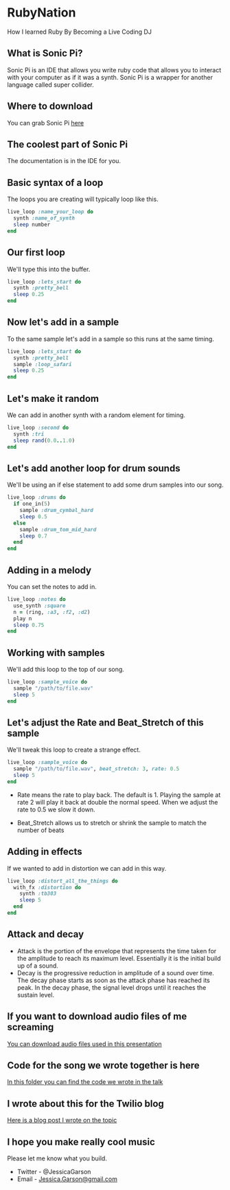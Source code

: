 # RubyNation
How I learned Ruby By Becoming a Live Coding DJ

## What is Sonic Pi?
Sonic Pi is an IDE that allows you write ruby code that allows you to interact with your computer as if it was a synth. Sonic Pi is a wrapper for another language called super collider.

## Where to download
You can grab Sonic Pi [here](https://sonic-pi.net/)

## The coolest part of Sonic Pi
The documentation is in the IDE for you.

## Basic syntax of a loop
The loops you are creating will typically loop like this.

```ruby
live_loop :name_your_loop do
  synth :name_of_synth
  sleep number
end
```

## Our first loop
We'll type this into the buffer.

```ruby
live_loop :lets_start do
  synth :pretty_bell
  sleep 0.25
end
```

## Now let's add in a sample
To the same sample let's add in a sample so this runs at the same timing.
```ruby
live_loop :lets_start do
  synth :pretty_bell
  sample :loop_safari
  sleep 0.25
end
```

## Let's make it random
We can add in another synth with a random element for timing.

```ruby
live_loop :second do
  synth :tri
  sleep rand(0.0..1.0)
end
```

## Let's add another loop for drum sounds
We'll be using an if else statement to add some drum samples into our song.

```ruby
live_loop :drums do
  if one_in(5)
    sample :drum_cymbal_hard
    sleep 0.5
  else
    sample :drum_tom_mid_hard
    sleep 0.7
  end
end
```

## Adding in a melody
You can set the notes to add in.

```ruby
live_loop :notes do
  use_synth :square
  n = (ring, :a3, :f2, :d2)
  play n
  sleep 0.75
end
```

## Working with samples
We'll add this loop to the top of our song.

```ruby
live_loop :sample_voice do
  sample "/path/to/file.wav"
  sleep 5
end
```

## Let's adjust the Rate and Beat_Stretch of this sample

We'll tweak this loop to create a strange effect.
```ruby
live_loop :sample_voice do
  sample "/path/to/file.wav", beat_stretch: 3, rate: 0.5
  sleep 5
end
```
- Rate means the rate to play back. The default is 1. Playing the sample at rate 2 will play it back at double the normal speed. When we adjust the rate to 0.5 we slow it down.

- Beat_Stretch allows us to stretch or shrink the sample to match the number of beats

## Adding in effects
If we wanted to add in distortion we can add in this way.
```ruby
live_loop :distort_all_the_things do
  with_fx :distortion do
    synth :tb303
    sleep 5
  end
end
```

## Attack and decay
- Attack is the portion of the envelope that represents the time taken for the amplitude to reach its maximum level. Essentially it is the initial build up of a sound.
- Decay is the progressive reduction in amplitude of a sound over time. The decay phase starts as soon as the attack phase has reached its peak. In the decay phase, the signal level drops until it reaches the sustain level.

## If you want to download audio files of me screaming
[You can download audio files used in this presentation](https://www.dropbox.com/sh/pwbg35vpq0r3bi4/AACVf9cxF_9P6LLPAs4-a6gTa?dl=0)

## Code for the song we wrote together is here
[In this folder you can find the code we wrote in the  talk](https://github.com/JessicaGarson/RubyNation/tree/master/sonic_pi_songs)

## I wrote about this for the Twilio blog
[Here is a blog post I wrote on the topic](https://www.twilio.com/blog/2018/05/generating-music-with-sonic-pi-and-ruby.html)

## I hope you make really cool music
Please let me know what you build.
- Twitter - @JessicaGarson
- Email - Jessica.Garson@gmail.com
